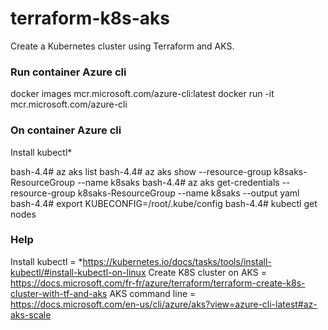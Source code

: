 # terraform-k8s-aks
Create a Kubernetes cluster using Terraform and AKS.

### Run container Azure cli
docker images mcr.microsoft.com/azure-cli:latest
docker run -it mcr.microsoft.com/azure-cli

### On container Azure cli
Install kubectl*

bash-4.4# az aks list
bash-4.4# az aks show --resource-group k8saks-ResourceGroup --name k8saks
bash-4.4# az aks get-credentials --resource-group k8saks-ResourceGroup --name k8saks --output yaml
bash-4.4# export KUBECONFIG=/root/.kube/config
bash-4.4# kubectl get nodes

### Help
Install kubectl           = *https://kubernetes.io/docs/tasks/tools/install-kubectl/#install-kubectl-on-linux
Create K8S cluster on AKS = https://docs.microsoft.com/fr-fr/azure/terraform/terraform-create-k8s-cluster-with-tf-and-aks
AKS command line          = https://docs.microsoft.com/en-us/cli/azure/aks?view=azure-cli-latest#az-aks-scale
